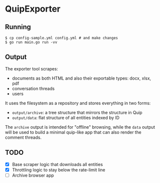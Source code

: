 # QuipExporter
 
## Running

```
$ cp config-sample.yml config.yml # and make changes
$ go run main.go run -vv
```

## Output

The exporter tool scrapes:
- documents as both HTML and also their exportable types: docx, xlsx, pdf
- conversation threads
- users

It uses the filesystem as a repository and stores everything in two forms:
- `output/archive`: a tree structure that mirrors the structure in Quip
- `output/data`: flat structure of all entities indexed by ID

The `archive` output is intended for "offline" browsing, while the `data` output will be used to build a minimal quip-like app that can also render the comment threads.

## TODO

- [x] Base scraper logic that downloads all entities
- [x] Throttling logic to stay below the rate-limit line
- [ ] Archive browser app
